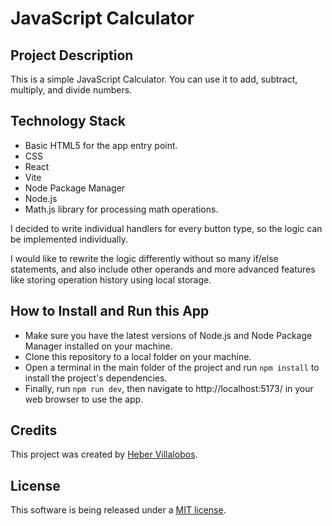 # JavaScript Calculator

## Project Description

This is a simple JavaScript Calculator. You can use it to add, subtract, multiply, and divide numbers.

## Technology Stack

- Basic HTML5 for the app entry point.
- CSS
- React
- Vite
- Node Package Manager
- Node.js
- Math.js library for processing math operations.

I decided to write individual handlers for every button type, so the logic can be implemented individually.

I would like to rewrite the logic differently without so many if/else statements, and also include other operands and more advanced features like storing operation history using local storage.

## How to Install and Run this App

- Make sure you have the latest versions of Node.js and Node Package Manager installed on your machine.
- Clone this repository to a local folder on your machine.
- Open a terminal in the main folder of the project and run `npm install` to install the project's dependencies.
- Finally, run `npm run dev`, then navigate to http://localhost:5173/ in your web browser to use the app.

## Credits

This project was created by [Heber Villalobos](https://github.com/heber737).

## License

This software is being released under a [MIT license](https://github.com/heber737/calculator/blob/main/LICENSE.md).